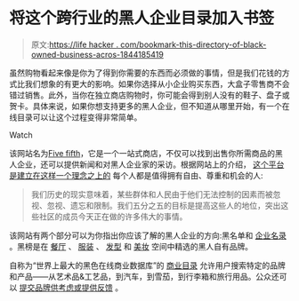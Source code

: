 # 将这个跨行业的黑人企业目录加入书签

> 原文:[https://life hacker . com/bookmark-this-directory-of-black-owned-business-acros-1844185419](https://lifehacker.com/bookmark-this-directory-of-black-owned-businesses-acros-1844185419)

虽然购物看起来像是你为了得到你需要的东西而必须做的事情，但是我们花钱的方式比我们想象的有更大的影响。如果你选择从小企业购买东西，大盒子零售商不会错过销售。此外，当你在独立商店购物时，你可能会得到别人没有的鞋子、盘子或贺卡。具体来说，如果你想支持更多的黑人企业，但不知道从哪里开始，有一个在线目录可以让这个过程变得非常简单。

Watch

该网站名为[Five fifth](https://fivefifths.co/)，它是一个一站式商店，不仅可以找到出售你所需商品的黑人企业，还可以提供新闻和对黑人企业家的采访。根据网站上的介绍， [这个平台是建立在这样一个理念之上的](https://fivefifths.co/about/) 每个人都是值得拥有自由、尊重和机会的人:

> 我们历史的现实意味着，某些群体和人民由于他们无法控制的因素而被忽视、忽视、遗忘和限制。我们五分之五的目标是提高这些人的地位，突出这些社区的成员今天正在做的许多伟大的事情。

该网站有两个部分可以为你指出你应该了解的黑人企业的方向:黑名单和 [企业名录](https://fivefifths.co/the-ultimate-list-of-black-owned-brands-products/) 。黑榜是在 [餐厅](https://fivefifths.co/the-ultimate-list-of-black-owned-restaurants/) 、 [服装](https://fivefifths.co/black-owned-clothing-brands/) 、 [发型](https://fivefifths.co/black-owned-hair-care-brands/) 和 [美妆](https://fivefifths.co/the-black-list-beauty/) 空间中精选的黑人自有品牌。

自称为“世界上最大的黑色在线商业数据库”的 [商业目录](https://fivefifths.co/the-ultimate-list-of-black-owned-brands-products/) 允许用户搜索特定的品牌和产品——从艺术品&工艺品，到汽车，到雪茄，到行李箱和旅行用品。公众还可以 [提交品牌供考虑或提供反馈](https://forms.gle/8oGiKRuxrHqxnivM9) 。